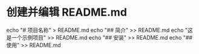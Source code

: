 # 创建并编辑 README.md
echo "# 项目名称" > README.md
echo "## 简介" >> README.md
echo "这是一个示例项目" >> README.md
echo "## 安装" >> README.md
echo "## 使用" >> README.md
